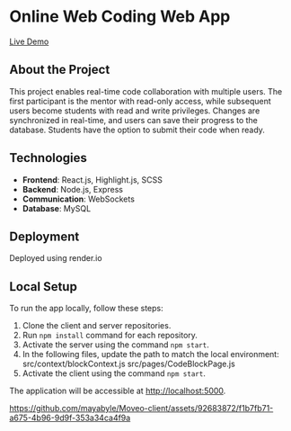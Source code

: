 # Online Web Coding Web App

[Live Demo](https://moveo-mayabyle.onrender.com/)

## About the Project

This project enables real-time code collaboration with multiple users. The first participant is the mentor with read-only access, while subsequent users become students with read and write privileges. Changes are synchronized in real-time, and users can save their progress to the database. Students have the option to submit their code when ready.

## Technologies

- **Frontend**: React.js, Highlight.js, SCSS
- **Backend**: Node.js, Express
- **Communication**: WebSockets
- **Database**: MySQL

## Deployment

Deployed using render.io

## Local Setup

To run the app locally, follow these steps:

1. Clone the client and server repositories.
2. Run `npm install` command for each repository.
3. Activate the server using the command `npm start`.
4. In the following files, update the path to match the local environment:
   src/context/blockContext.js
   src/pages/CodeBlockPage.js
5. Activate the client using the command `npm start`.

The application will be accessible at [http://localhost:5000](http://localhost:5000).


https://github.com/mayabyle/Moveo-client/assets/92683872/f1b7fb71-a675-4b96-9d9f-353a34ca4f9a

